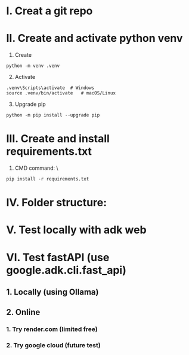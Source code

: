 # I. Creat a git repo 


# II. Create and activate python venv
1. Create
```
python -m venv .venv
```
2. Activate
```
.venv\Scripts\activate  # Windows  
source .venv/bin/activate   # macOS/Linux
```
3. Upgrade pip
```
python -m pip install --upgrade pip
```

# III. Create and install requirements.txt
1. CMD command: \
```
pip install -r requirements.txt
```

# IV. Folder structure:


# V. Test locally with adk web

# VI. Test fastAPI (use google.adk.cli.fast_api)
## 1. Locally (using Ollama)
## 2. Online
### 1. Try render.com (limited free)
### 2. Try google cloud (future test)





